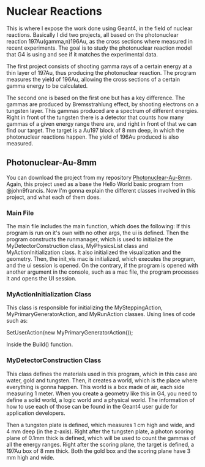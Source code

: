 # Nuclear Reactions

This is where I expose the work done using Geant4, in the field of nuclear reactions. Basically I did two projects, all based on the photonuclear reaction 197Au(gamma,n)196Au, as the cross sections where measured in recent experiments. The goal is to study the photonuclear reaction model that G4 is using and see if it matches the experimental data.

The first project consists of shooting gamma rays of a certain energy at a thin layer of 197Au, thus producing the photonuclear reaction. The program measures the yield of 196Au, allowing the cross sections of a certain gamma energy to be calculated.

The second one is based on the first one but has a key difference. The gammas are produced by Bremsstrahlung effect, by shooting electrons on a tungsten layer. This gammas produced are a spectrum of different energies. Right in front of the tungsten there is a detector that counts how many gammas of a given energy range there are, and right in front of that we can find our target. The target is a Au197 block of 8 mm deep, in which the photonuclear reactions happen. The yield of 196Au produced is also measured.

## Photonuclear-Au-8mm

You can download the project from my repository [Photonuclear-Au-8mm](https://github.com/pjarnecup/Photonuclear-Au-8mm/tree/main). Again, this project used as a base the Hello World basic program from @john9francis. Now I'm gonna explain the different classes involved in this project, and what each of them does.

### Main File

The main file includes the main function, which does the following: If this program is run on it's own with no other args, the ui is defined. Then the program constructs the runmanager, which is used to initialize the MyDetectorConstruction class, MyPhysicsList class and MyActionInitialization class. It also initialized the visualization and the geometry. Then, the init_vis mac is initialized, which executes the program, and the ui session is opened. On the contrary, if the program is opened with another argument in the console, such as a mac file, the program processes it and opens the UI session.

### MyActionInitialization Class

This class is responsible for initializing the MySteppingAction, MyPrimaryGeneratorAction, and MyRunAction classes. Using lines of code such as:

SetUserAction(new MyPrimaryGeneratorAction());

Inside the Build() function.

### MyDetectorConstruction Class

This class defines the materials used in this program, which in this case are water, gold and tungsten. Then, it creates a world, which is the place where everything is gonna happen. This world is a box made of air, each side measuring 1 meter. When you create a geometry like this in G4, you need to define a solid world, a logic world and a physical world. The information of how to use each of those can be found in the Geant4 user guide for application developers.

Then a tungsten plate is defined, which measures 1 cm high and wide, and 4 mm deep (in the z-axis). Right after the tungsten plate, a photon scoring plane of 0.1mm thick is defined, which will be used to count the gammas of all the energy ranges. Right after the scoring plane, the target is defined, a 197Au box of 8 mm thick. Both the gold box and the scoring plane have 3 mm high and wide.


